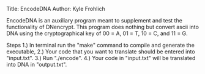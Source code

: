 Title: EncodeDNA
Author: Kyle Frohlich

EncodeDNA is an auxiliary program meant to supplement and test the functionality of
DNencrypt. This program does nothing but convert ascii into DNA using the cryptographical
key of 00 = A, 01 = T, 10 = C, and 11 = G.

Steps
1.) In terminal run the "make" command to compile and generate the executable,
2.) Your code that you want to translate should be entered into "input.txt".
3.) Run "./encode".
4.) Your code in "input.txt" will be translated into DNA in "output.txt".
